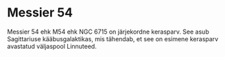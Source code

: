# Messier 54

Messier 54 ehk M54 ehk NGC 6715 on järjekordne kerasparv. See asub Sagittariuse
kääbusgalaktikas, mis tähendab, et see on esimene kerasparv avastatud väljaspool
Linnuteed.
